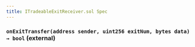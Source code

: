```yaml
---
title: ITradeableExitReceiver.sol Spec
---
```


### `onExitTransfer(address sender, uint256 exitNum, bytes data) → bool` (external)
